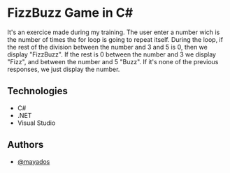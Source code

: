 
# FizzBuzz Game in C#

It's an exercice made during my training. The user enter a number wich is the number of times the for loop is going to repeat itself. During the loop, if the rest of the division between the number and 3 and 5 is 0, then we display "FizzBuzz". If the rest is 0 between the number and 3 we display "Fizz", and between the number and 5 "Buzz". If it's none of the previous responses, we just display the number.

## Technologies
- C#
- .NET
- Visual Studio


## Authors
- [@mayados](https://www.github.com/mayados)
